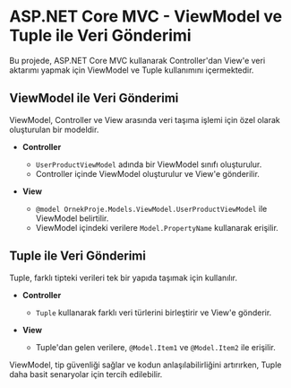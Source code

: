 # ASP.NET Core MVC - ViewModel ve Tuple ile Veri Gönderimi

Bu projede, ASP.NET Core MVC kullanarak Controller'dan View'e veri aktarımı yapmak için ViewModel ve Tuple kullanımını içermektedir.

## ViewModel ile Veri Gönderimi

ViewModel, Controller ve View arasında veri taşıma işlemi için özel olarak oluşturulan bir modeldir. 

- **Controller**
    - `UserProductViewModel` adında bir ViewModel sınıfı oluşturulur.
    - Controller içinde ViewModel oluşturulur ve View'e gönderilir.
  
- **View**
    - `@model OrnekProje.Models.ViewModel.UserProductViewModel` ile ViewModel belirtilir.
    - ViewModel içindeki verilere `Model.PropertyName` kullanarak erişilir.

## Tuple ile Veri Gönderimi

Tuple, farklı tipteki verileri tek bir yapıda taşımak için kullanılır.

- **Controller**
    - `Tuple` kullanarak farklı veri türlerini birleştirir ve View'e gönderir.
  
- **View**
    - Tuple'dan gelen verilere, `@Model.Item1` ve `@Model.Item2` ile erişilir.

ViewModel, tip güvenliği sağlar ve kodun anlaşılabilirliğini artırırken, Tuple daha basit senaryolar için tercih edilebilir.

